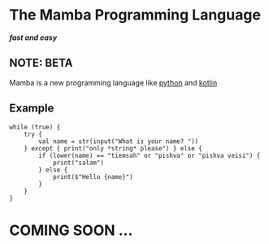 # The Mamba Programming Language
**_fast and easy_**

## NOTE: BETA ## 

Mamba is a new programming language like [python](https://python.org) and [kotlin](https://kotlinlang.org)

## Example

```
while (true) {
    try {
        val name = str(input("What is your name? "))
    } except { print("only *string* please") } else {
        if (lower(name) == "tiemsah" or "pishva" or "pishva veisi") {
            print("salam")
        } else {
            print($"Hello {name}")
        }
    }
}
```

# COMING SOON ...
